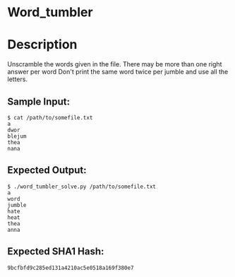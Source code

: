 # Word_tumbler

# Description

<p>Unscramble the words given in the file. There may be more than one right answer per word
Don't print the same word twice per jumble and use all the letters.
</p>

## Sample Input:

```
$ cat /path/to/somefile.txt
a
dwor
blejum
thea
nana
```
## Expected Output:

```
$ ./word_tumbler_solve.py /path/to/somefile.txt
a
word
jumble
hate
heat
thea
anna
```
## Expected SHA1 Hash:

```
9bcfbfd9c285ed131a4210ac5e0518a169f380e7
```
